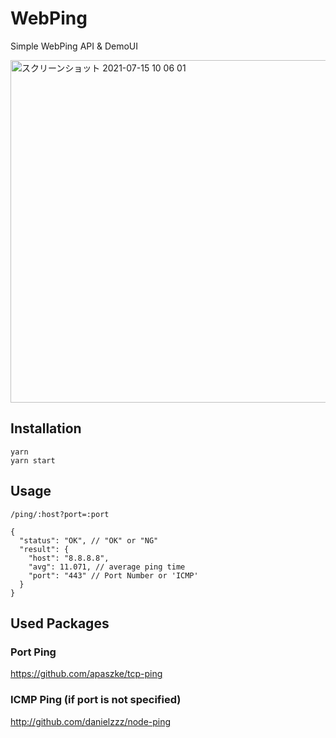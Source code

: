 # WebPing

Simple WebPing API & DemoUI

<img width="548" alt="スクリーンショット 2021-07-15 10 06 01" src="https://user-images.githubusercontent.com/1270299/125711936-6a417b78-2491-4b31-8edb-e4b128a83c21.png">

## Installation

```shell
yarn
yarn start
```

## Usage

`/ping/:host?port=:port`

```text
{
  "status": "OK", // "OK" or "NG"
  "result": {
    "host": "8.8.8.8",
    "avg": 11.071, // average ping time
    "port": "443" // Port Number or 'ICMP'
  }
}
```

## Used Packages

### Port Ping

https://github.com/apaszke/tcp-ping

### ICMP Ping (if port is not specified)

http://github.com/danielzzz/node-ping

